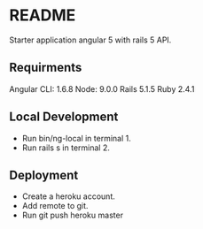 # README

Starter application angular 5 with rails 5 API.

## Requirments

Angular CLI: 1.6.8
Node: 9.0.0
Rails 5.1.5
Ruby 2.4.1

## Local Development

* Run bin/ng-local in terminal 1.
* Run rails s in terminal 2.

## Deployment

* Create a heroku account.
* Add remote to git.
* Run git push heroku master
